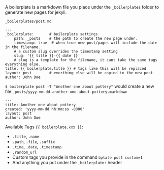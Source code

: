 A boilerplate is a markdown file you place under the `_boilerplates` folder to generate new pages for jekyll.

`_boilerplates/post.md`

    ---
    _boilerplate:       # boilerplate settings
        path: _posts    # the path to create the new page under.
        timestamp: true  # when true new post/pages will include the date in the filename.
        # a custom slug overrides the timestamp setting
        slug: '{{ title }}-{{ date }}' 
        # slug is a template for the filename, it cant take the same tags everything else.
    title: {{ boilerplate.title }} # tags like this will be replaced
    layout: post        # everthing else will be copied to the new post.
    author: John Doe


`$ boilerplate post -T "Another one about pottery"` would create a new file `_posts/yyyy-mm-dd-another-one-about-pottery.markdown`

    ---
    title: Another one about pottery
    created: 'yyyy-mm-dd hh:mm:ss -0000'
    layout: post
    author: John Doe


Available Tags `{{ boilerplate.xxx }}`:
- `.title`, `.name`
- `.path`, `.file`, `.suffix`
- `.time`, `.date`, `.timestamp`
- `.random_url`
- Custom tags you provide in the command `bplate post custom=1`
- And anything you put under the `_boilerplate:` header
